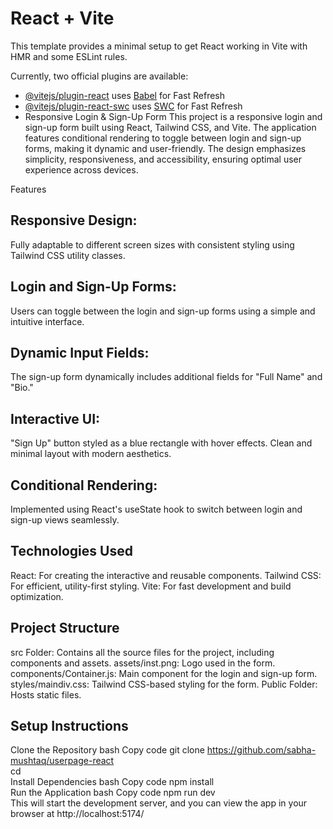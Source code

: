 # React + Vite

This template provides a minimal setup to get React working in Vite with HMR and some ESLint rules.

Currently, two official plugins are available:

- [@vitejs/plugin-react](https://github.com/vitejs/vite-plugin-react/blob/main/packages/plugin-react/README.md) uses [Babel](https://babeljs.io/) for Fast Refresh
- [@vitejs/plugin-react-swc](https://github.com/vitejs/vite-plugin-react-swc) uses [SWC](https://swc.rs/) for Fast Refresh
- Responsive Login & Sign-Up Form
This project is a responsive login and sign-up form built using React, Tailwind CSS, and Vite. The application features conditional rendering to toggle between login and sign-up forms, making it dynamic and user-friendly. The design emphasizes simplicity, responsiveness, and accessibility, ensuring optimal user experience across devices.

Features
## Responsive Design:
Fully adaptable to different screen sizes with consistent styling using Tailwind CSS utility classes.
## Login and Sign-Up Forms:
Users can toggle between the login and sign-up forms using a simple and intuitive interface.
## Dynamic Input Fields:
The sign-up form dynamically includes additional fields for "Full Name" and "Bio."
## Interactive UI:
"Sign Up" button styled as a blue rectangle with hover effects.
Clean and minimal layout with modern aesthetics.
## Conditional Rendering:
Implemented using React's useState hook to switch between login and sign-up views seamlessly.
## Technologies Used
React: For creating the interactive and reusable components.
Tailwind CSS: For efficient, utility-first styling.
Vite: For fast development and build optimization.
## Project Structure
src Folder: Contains all the source files for the project, including components and assets.
assets/inst.png: Logo used in the form.
components/Container.js: Main component for the login and sign-up form.
styles/maindiv.css: Tailwind CSS-based styling for the form.
Public Folder: Hosts static files.
## Setup Instructions
Clone the Repository
bash
Copy code
git clone https://github.com/sabha-mushtaq/userpage-react  
cd <repo-name>  
Install Dependencies
bash
Copy code
npm install  
Run the Application
bash
Copy code
npm run dev  
This will start the development server, and you can view the app in your browser at  http://localhost:5174/
